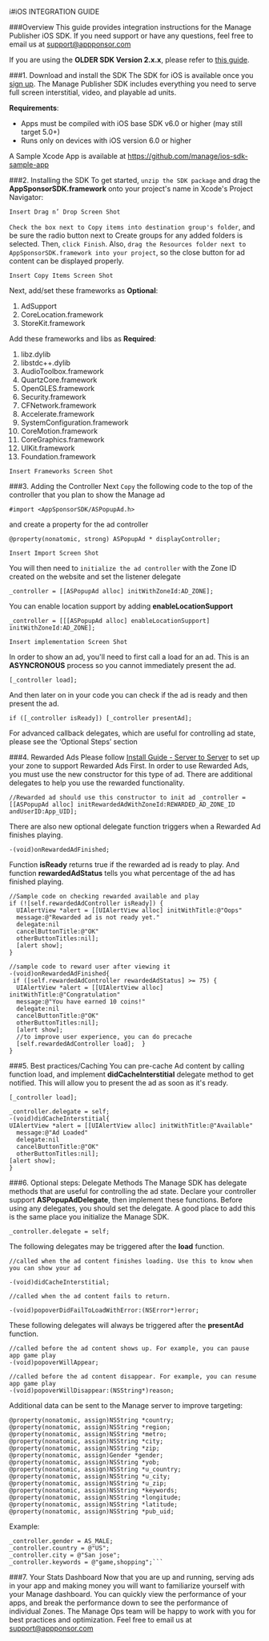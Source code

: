 i#iOS INTEGRATION GUIDE


###Overview
This guide provides integration instructions for the Manage Publisher iOS SDK.  If you need support or have any questions, feel free to email us at [support@appponsor.com](support@appsponsor.com)

If you are using the **OLDER SDK Version 2.x.x**, please refer to [this guide](https://appsponsor.com/site/page/?view=install_iOS_old).

###1. Download and install the SDK
The SDK for iOS is available once you [sign up](https://www.appsponsor.com/user/registration).  The Manage Publisher SDK includes everything you need to serve full screen interstitial, video, and playable ad units.


**Requirements**:

- Apps must be compiled with iOS base SDK v6.0 or higher (may still target 5.0+)
- Runs only on devices with iOS version 6.0 or higher

A Sample Xcode App is available at https://github.com/manage/ios-sdk-sample-app

###2. Installing the SDK
To get started, `unzip the SDK package` and drag the **AppSponsorSDK.framework** onto your project's name in Xcode's Project Navigator:

```Insert Drag n’ Drop Screen Shot```

`Check the box next to Copy items into destination group's folder`, and be sure the radio button next to Create groups for any added folders is selected. Then, `click Finish`. Also, `drag the Resources folder next to AppSponsorSDK.framework into your project`, so the close button for ad content can be displayed properly.

```Insert Copy Items Screen Shot```


Next, add/set these frameworks as **Optional**:
1.	AdSupport
2.	CoreLocation.framework
3.	StoreKit.framework 
	
Add these frameworks and libs as **Required**:

1.	libz.dylib
2.	libstdc++.dylib
3.	AudioToolbox.framework
4.	QuartzCore.framework
5.	OpenGLES.framework
6.	Security.framework
7.	CFNetwork.framework
8.	Accelerate.framework
9.	SystemConfiguration.framework
10.	CoreMotion.framework
11.	CoreGraphics.framework
12.	UIKit.framework
13.	Foundation.framework

```Insert Frameworks Screen Shot```

###3. Adding the Controller
Next `Copy` the following code to the top of the controller that you plan to show the Manage ad

```#import <AppSponsorSDK/ASPopupAd.h>```

and create a property for the ad controller

```@property(nonatomic, strong) ASPopupAd * displayController;```


```Insert Import Screen Shot```


You will then need to `initialize the ad controller` with the Zone ID created on the website and set the listener delegate

```_controller = [[ASPopupAd alloc] initWithZoneId:AD_ZONE];```

You can enable location support by adding **enableLocationSupport**

```_controller = [[[ASPopupAd alloc] enableLocationSupport] initWithZoneId:AD_ZONE];```


```Insert implementation Screen Shot```


In order to show an ad, you'll need to first call a load for an ad. This is an **ASYNCRONOUS** process so you cannot immediately present the ad.

```[_controller load];```

And then later on in your code you can check if the ad is ready and then present the ad.

```if ([_controller isReady]) [_controller presentAd];```

For advanced callback delegates, which are useful for controlling ad state, please see the ‘Optional Steps’ section

###4. Rewarded Ads
Please follow [Install Guide - Server to Server](https://appsponsor.com/site/page/?view=install_server2server) to set up your zone to support Rewarded Ads First. In order to use Rewarded Ads, you must use the new constructor for this type of ad. There are additional delegates to help you use the rewarded functionality.

```//Rewarded ad should use this constructor to init ad _controller = [[ASPopupAd alloc] initRewardedAdWithZoneId:REWARDED_AD_ZONE_ID andUserID:App_UID];```

There are also new optional delegate function triggers when a Rewarded Ad finishes playing.

`-(void)onRewardedAdFinished;`

Function **isReady** returns true if the rewarded ad is ready to play. 
And function **rewardedAdStatus** tells you what percentage of the ad has finished playing.

```
//Sample code on checking rewarded available and play 
if (![self.rewardedAdController isReady]) {
  UIAlertView *alert = [[UIAlertView alloc] initWithTitle:@"Oops"
  message:@"Rewarded ad is not ready yet."
  delegate:nil
  cancelButtonTitle:@"OK"
  otherButtonTitles:nil];
  [alert show];
}

//sample code to reward user after viewing it
-(void)onRewardedAdFinished{
 if ([self.rewardedAdController rewardedAdStatus] >= 75) {
  UIAlertView *alert = [[UIAlertView alloc] initWithTitle:@"Congratulation"
  message:@"You have earned 10 coins!"
  delegate:nil
  cancelButtonTitle:@"OK"
  otherButtonTitles:nil];
  [alert show];
  //to improve user experience, you can do precache
  [self.rewardedAdController load];  }
} 
```


###5. Best practices/Caching
You can pre-cache Ad content by calling function load, and implement **didCacheInterstitial** delegate method to get notified. This will allow you to present the ad as soon as it's ready.

```
[_controller load];

_controller.delegate = self;
-(void)didCacheInterstitial{
UIAlertView *alert = [[UIAlertView alloc] initWithTitle:@"Available"
  message:@"Ad Loaded"
  delegate:nil
  cancelButtonTitle:@"OK"
  otherButtonTitles:nil];
[alert show];
}
```


###6. Optional steps: Delegate Methods
The Manage SDK has delegate methods that are useful for controlling the ad state.
Declare your controller support **ASPopupAdDelegate**, then implement these functions.
Before using any delegates, you should set the delegate. A good place to add this is the same place you initialize the Manage SDK.

```_controller.delegate = self;```


The following delegates may be triggered after the **load** function.

```
//called when the ad content finishes loading. Use this to know when you can show your ad

-(void)didCacheInterstitial;

//called when the ad content fails to return.

-(void)popoverDidFailToLoadWithError:(NSError*)error;
```
These following delegates will always be triggered after the **presentAd** function.
```
//called before the ad content shows up. For example, you can pause app game play
-(void)popoverWillAppear;

//called before the ad content disappear. For example, you can resume app game play
-(void)popoverWillDisappear:(NSString*)reason;
```

Additional data can be sent to the Manage server to improve targeting:

```
@property(nonatomic, assign)NSString *country;
@property(nonatomic, assign)NSString *region;
@property(nonatomic, assign)NSString *metro;
@property(nonatomic, assign)NSString *city;
@property(nonatomic, assign)NSString *zip;
@property(nonatomic, assign)Gender *gender;
@property(nonatomic, assign)NSString *yob;
@property(nonatomic, assign)NSString *u_country;
@property(nonatomic, assign)NSString *u_city;
@property(nonatomic, assign)NSString *u_zip;
@property(nonatomic, assign)NSString *keywords;
@property(nonatomic, assign)NSString *longitude;
@property(nonatomic, assign)NSString *latitude;
@property(nonatomic, assign)NSString *pub_uid;
```

Example:

```
_controller.gender = AS_MALE;
_controller.country = @"US";
_controller.city = @"San jose";
_controller.keywords = @"game,shopping";```
```

###7. Your Stats Dashboard
Now that you are up and running, serving ads in your app and making money you will want to familiarize yourself with your Manage dashboard.
You can quickly view the performance of your apps, and break the performance down to see the performance of individual Zones.
The Manage Ops team will be happy to work with you for best practices and optimization. Feel free to email us at [support@appponsor.com](support@appsponsor.com)


